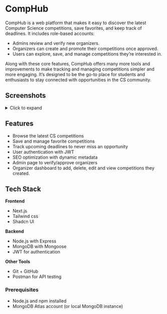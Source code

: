 # CompHub  

CompHub is a web platform that makes it easy to discover the latest Computer Science competitions, save favorites, and keep track of deadlines. It includes role-based accounts:

- Admins review and verify new organizers.
- Organizers can create and promote their competitions once approved.
- Users can explore, save, and manage competitions they’re interested in.
  
Along with these core features, CompHub offers many more tools and improvements to make tracking and managing competitions simpler and more engaging. It’s designed to be the go-to place for students and enthusiasts to stay connected with opportunities in the CS community. 

## Screenshots

<details>
  <summary>Click to expand</summary>
  <br/>

  <p align="center">
    <img src="https://github.com/user-attachments/assets/8f40c084-b2b5-4b84-a8fb-0bec0a58f00c" width="80%">
    <br/>
    <em>Landing Page</em>
  </p>

  <p align="center">
    <img src="https://github.com/user-attachments/assets/ced6966d-0cc1-4b96-ab15-3f97e6fe757e" width="80%">
    <br/>
    <em>User Dashboard</em>
  </p>

  <p align="center">
    <img src="https://github.com/user-attachments/assets/b97bf609-2b63-40c6-93fe-1d8018a4c4b6" width="80%">
    <br/>
    <em>Search for Competitions</em>
  </p>

  <p align="center">
    <img src="https://github.com/user-attachments/assets/409b023a-ece2-4304-8f68-c64af1e99ce0" width="80%">
    <br/>
    <em>Organizer Dashboard</em>
  </p>
  
  <p align="center">
    <img src="https://github.com/user-attachments/assets/ade3f555-9dde-43f4-bf31-f54506c47364" width="80%">
    <br/>
    <em>Organizer Dashboard</em>
  </p>
</details>

## Features  
- Browse the latest CS competitions  
- Save and manage favorite competitions  
- Track upcoming deadlines to never miss an opportunity  
- User authentication with JWT  
- SEO optimization with dynamic metadata
- Admin page to verify/approve organizers
- Organizer dashboard to add, delete, edit and view competitions they created.

## Tech Stack  
**Frontend**  
- Next.js  
- Tailwind css
- Shadcn UI

**Backend**  
- Node.js with Express  
- MongoDB with Mongoose  
- JWT for authentication  

**Other Tools**  
- Git + GitHub  
- Postman for API testing   

### Prerequisites  
- Node.js and npm installed  
- MongoDB Atlas account (or local MongoDB instance)  

